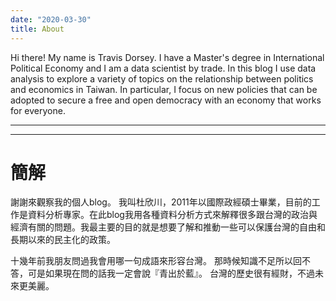 ```yaml
---
date: "2020-03-30"
title: About
---
```


Hi there! My name is Travis Dorsey. I have a Master's degree in International Political Economy and I am a data scientist by trade. In this blog I use data analysis to explore a variety of topics on the relationship between politics and economics in Taiwan. In particular, I focus on new policies that can be adopted to secure a free and open democracy with an economy that works for everyone. 

***



***

# 簡解
謝謝來觀察我的個人blog。 我叫杜欣川，2011年以國際政經碩士畢業，目前的工作是資料分析專家。在此blog我用各種資料分析方式來解釋很多跟台灣的政治與經濟有關的問題。我最主要的目的就是想要了解和推動一些可以保護台灣的自由和長期以來的民主化的政策。

十幾年前我朋友問過我會用哪一句成語來形容台灣。 那時候知識不足所以回不答，可是如果現在問的話我一定會說『青出於藍』。 台灣的歷史很有經財，不過未來更美麗。

